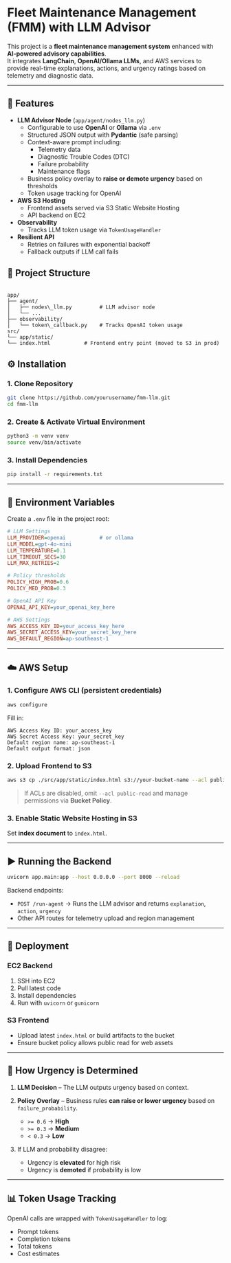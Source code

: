 # Fleet Maintenance Management (FMM) with LLM Advisor

This project is a **fleet maintenance management system** enhanced with **AI-powered advisory capabilities**.  
It integrates **LangChain**, **OpenAI/Ollama LLMs**, and AWS services to provide real-time explanations, actions, and urgency ratings based on telemetry and diagnostic data.

---

## 🚀 Features
- **LLM Advisor Node** (`app/agent/nodes_llm.py`)
  - Configurable to use **OpenAI** or **Ollama** via `.env`
  - Structured JSON output with **Pydantic** (safe parsing)
  - Context-aware prompt including:
    - Telemetry data
    - Diagnostic Trouble Codes (DTC)
    - Failure probability
    - Maintenance flags
  - Business policy overlay to **raise or demote urgency** based on thresholds
  - Token usage tracking for OpenAI
- **AWS S3 Hosting**
  - Frontend assets served via S3 Static Website Hosting
  - API backend on EC2
- **Observability**
  - Tracks LLM token usage via `TokenUsageHandler`
- **Resilient API**
  - Retries on failures with exponential backoff
  - Fallback outputs if LLM call fails



## 📂 Project Structure
```

app/
├── agent/
│   ├── nodes\_llm.py         # LLM advisor node
│   └── ...
├── observability/
│   └── token\_callback.py    # Tracks OpenAI token usage
src/
└── app/static/
└── index.html           # Frontend entry point (moved to S3 in prod)

```



## ⚙️ Installation

### 1. Clone Repository
```bash
git clone https://github.com/yourusername/fmm-llm.git
cd fmm-llm
````

### 2. Create & Activate Virtual Environment

```bash
python3 -m venv venv
source venv/bin/activate
```

### 3. Install Dependencies

```bash
pip install -r requirements.txt
```

---

## 🔑 Environment Variables

Create a `.env` file in the project root:

```ini
# LLM Settings
LLM_PROVIDER=openai           # or ollama
LLM_MODEL=gpt-4o-mini
LLM_TEMPERATURE=0.1
LLM_TIMEOUT_SECS=30
LLM_MAX_RETRIES=2

# Policy thresholds
POLICY_HIGH_PROB=0.6
POLICY_MED_PROB=0.3

# OpenAI API Key
OPENAI_API_KEY=your_openai_key_here

# AWS Settings
AWS_ACCESS_KEY_ID=your_access_key_here
AWS_SECRET_ACCESS_KEY=your_secret_key_here
AWS_DEFAULT_REGION=ap-southeast-1
```

---

## ☁️ AWS Setup

### 1. Configure AWS CLI (persistent credentials)

```bash
aws configure
```

Fill in:

```
AWS Access Key ID: your_access_key
AWS Secret Access Key: your_secret_key
Default region name: ap-southeast-1
Default output format: json
```

### 2. Upload Frontend to S3

```bash
aws s3 cp ./src/app/static/index.html s3://your-bucket-name --acl public-read
```

> If ACLs are disabled, omit `--acl public-read` and manage permissions via **Bucket Policy**.

### 3. Enable Static Website Hosting in S3

Set **index document** to `index.html`.

---

## ▶️ Running the Backend

```bash
uvicorn app.main:app --host 0.0.0.0 --port 8000 --reload
```

Backend endpoints:

* `POST /run-agent` → Runs the LLM advisor and returns `explanation`, `action`, `urgency`
* Other API routes for telemetry upload and region management

---

## 📡 Deployment

### EC2 Backend

1. SSH into EC2
2. Pull latest code
3. Install dependencies
4. Run with `uvicorn` or `gunicorn`

### S3 Frontend

* Upload latest `index.html` or build artifacts to the bucket
* Ensure bucket policy allows public read for web assets

---

## 🧠 How Urgency is Determined

1. **LLM Decision** – The LLM outputs urgency based on context.
2. **Policy Overlay** – Business rules **can raise or lower urgency** based on `failure_probability`.

   * `>= 0.6` → **High**
   * `>= 0.3` → **Medium**
   * `< 0.3` → **Low**
3. If LLM and probability disagree:

   * Urgency is **elevated** for high risk
   * Urgency is **demoted** if probability is low

---

## 📊 Token Usage Tracking

OpenAI calls are wrapped with `TokenUsageHandler` to log:

* Prompt tokens
* Completion tokens
* Total tokens
* Cost estimates


